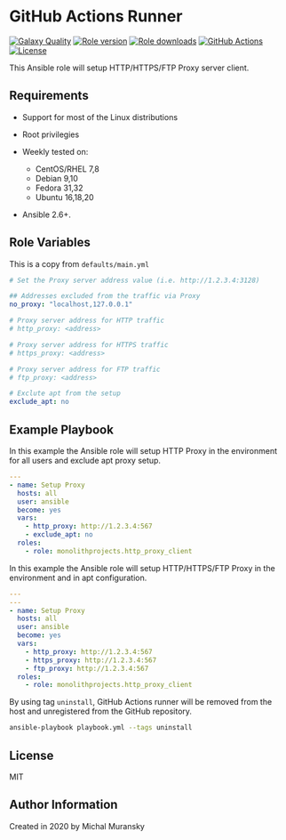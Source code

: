 # GitHub Actions Runner

[![Galaxy Quality](https://img.shields.io/ansible/quality/xxxx?style=flat&logo=ansible)](https://galaxy.ansible.com/monolithprojects/http_proxy_client)
[![Role version](https://img.shields.io/github/v/release/MonolithProjects/ansible-http_proxy_client)](https://galaxy.ansible.com/monolithprojects/http_proxy_client)
[![Role downloads](https://img.shields.io/ansible/role/d/xxxx)](https://galaxy.ansible.com/monolithprojects/http_proxy_client)
[![GitHub Actions](https://github.com/MonolithProjects/ansible-http_proxy_client/workflows/molecule%20test/badge.svg?branch=master)](https://github.com/MonolithProjects/ansible-http_proxy_client/actions)
[![License](https://img.shields.io/github/license/MonolithProjects/ansible-http_proxy_client)](https://github.com/MonolithProjects/ansible-http_proxy_client/blob/master/LICENSE)

This Ansible role will setup HTTP/HTTPS/FTP Proxy server client.

## Requirements

* Support for most of the Linux distributions

* Root privilegies

* Weekly tested on:
  * CentOS/RHEL 7,8
  * Debian 9,10
  * Fedora 31,32
  * Ubuntu 16,18,20

* Ansible 2.6+.

## Role Variables

This is a copy from `defaults/main.yml`

```yaml
# Set the Proxy server address value (i.e. http://1.2.3.4:3128)

## Addresses excluded from the traffic via Proxy
no_proxy: "localhost,127.0.0.1"

# Proxy server address for HTTP traffic
# http_proxy: <address>

# Proxy server address for HTTPS traffic
# https_proxy: <address>

# Proxy server address for FTP traffic
# ftp_proxy: <address>

# Exclute apt from the setup
exclude_apt: no
```

## Example Playbook

In this example the Ansible role will setup HTTP Proxy in the environment for all users and exclude apt proxy setup.

```yaml
---
- name: Setup Proxy
  hosts: all
  user: ansible
  become: yes
  vars:
    - http_proxy: http://1.2.3.4:567
    - exclude_apt: no
  roles:
    - role: monolithprojects.http_proxy_client
```

In this example the Ansible role will setup HTTP/HTTPS/FTP Proxy in the environment and in apt configuration.

```yaml
---
---
- name: Setup Proxy
  hosts: all
  user: ansible
  become: yes
  vars:
    - http_proxy: http://1.2.3.4:567
    - https_proxy: http://1.2.3.4:567
    - ftp_proxy: http://1.2.3.4:567
  roles:
    - role: monolithprojects.http_proxy_client
```

By using tag `uninstall`, GitHub Actions runner will be removed from the host and unregistered from the GitHub repository.

```bash
ansible-playbook playbook.yml --tags uninstall
```

## License

MIT

## Author Information

Created in 2020 by Michal Muransky
